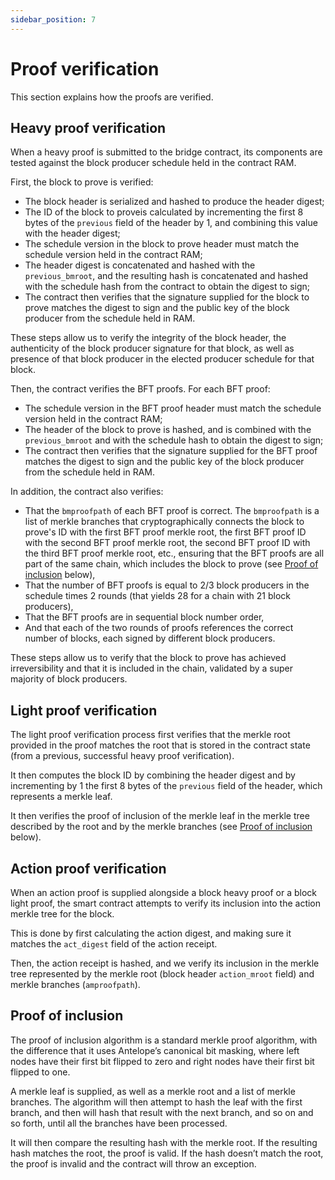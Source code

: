 ```yaml
---
sidebar_position: 7
---
```


# Proof verification

This section explains how the proofs are verified.

## Heavy proof verification

When a heavy proof is submitted to the bridge contract, its components are tested against the block producer schedule held in the contract RAM.

First, the block to prove is verified:

* The block header is serialized and hashed to produce the header digest;
* The ID of the block to proveis calculated by incrementing the first 8 bytes of the ```previous``` field of the header by 1, and combining this value with the header digest;
* The schedule version in the block to prove header must match the schedule version held in the contract RAM;
* The header digest is concatenated and hashed with the ```previous_bmroot```, and the resulting hash is concatenated and hashed with the schedule hash from the contract to obtain the digest to sign;
* The contract then verifies that the signature supplied for the block to prove matches the digest to sign and the public key of the block producer from the schedule held in RAM.

These steps allow us to verify the integrity of the block header, the authenticity of the block producer signature for that block, as well as presence of that block producer in the elected producer schedule for that block. 

Then, the contract verifies the BFT proofs. For each BFT proof:

* The schedule version in the BFT proof header must match the schedule version held in the contract RAM;
* The header of the block to prove is hashed, and is combined with the ```previous_bmroot``` and with the schedule hash to obtain the digest to sign;
* The contract then verifies that the signature supplied for the BFT proof matches the digest to sign and the public key of the block producer from the schedule held in RAM.

In addition, the contract also verifies: 

* That the ```bmproofpath``` of each BFT proof is correct. The ```bmproofpath``` is a list of merkle branches that cryptographically connects the block to prove's ID with the first BFT proof merkle root, the first BFT proof ID with the second BFT proof merkle root, the second BFT proof ID with the third BFT proof merkle root, etc., ensuring that the BFT proofs are all part of the same chain, which includes the block to prove (see [Proof of inclusion](#proof-of-inclusion) below),
* That the number of BFT proofs is equal to 2/3 block producers in the schedule times 2 rounds (that yields 28 for a chain with 21 block producers),
* That the BFT proofs are in sequential block number order,
* And that each of the two rounds of proofs references the correct number of blocks, each signed by different block producers.

These steps allow us to verify that the block to prove has achieved irreversibility and that it is included in the chain, validated by a super majority of block producers.

## Light proof verification

The light proof verification process first verifies that the merkle root provided in the proof matches the root that is stored in the contract state (from a previous, successful heavy proof verification).

It then computes the block ID by combining the header digest and by incrementing by 1 the first 8 bytes of the ```previous``` field of the header, which represents a merkle leaf.

It then verifies the proof of inclusion of the merkle leaf in the merkle tree described by the root and by the merkle branches (see [Proof of inclusion](#proof-of-inclusion) below).
 
## Action proof verification

When an action proof is supplied alongside a block heavy proof or a block light proof, the smart contract attempts to verify its inclusion into the action merkle tree for the block.

This is done by first calculating the action digest, and making sure it matches the ```act_digest``` field of the action receipt.

Then, the action receipt is hashed, and we verify its inclusion in the merkle tree represented by the merkle root (block header ```action_mroot``` field) and merkle branches (```amproofpath```).

## Proof of inclusion

The proof of inclusion algorithm is a standard merkle proof algorithm, with the difference that it uses Antelope’s canonical bit masking, where left nodes have their first bit flipped to zero and right nodes have their first bit flipped to one.

A merkle leaf is supplied, as well as a merkle root and a list of merkle branches. The algorithm will then attempt to hash the leaf with the first branch, and then will hash that result with the next branch, and so on and so forth, until all the branches have been processed.

It will then compare the resulting hash with the merkle root. If the resulting hash matches the root, the proof is valid. If the hash doesn’t match the root, the proof is invalid and the contract will throw an exception.

